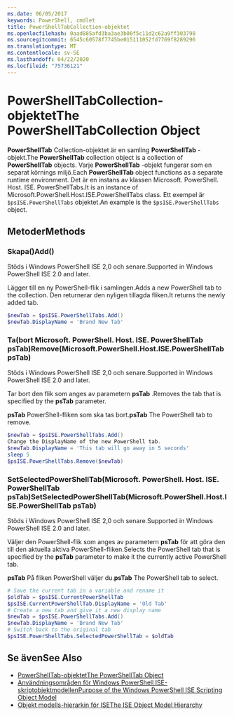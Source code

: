 ```yaml
---
ms.date: 06/05/2017
keywords: PowerShell, cmdlet
title: PowerShellTabCollection-objektet
ms.openlocfilehash: 0aad885afd3ba3ae3b00f5c11d2c62a9ff303798
ms.sourcegitcommit: 6545c60578f7745be015111052fd7769f8289296
ms.translationtype: MT
ms.contentlocale: sv-SE
ms.lasthandoff: 04/22/2020
ms.locfileid: "75736121"
---
```

# <a name="the-powershelltabcollection-object"></a><span data-ttu-id="15a7d-103">PowerShellTabCollection-objektet</span><span class="sxs-lookup"><span data-stu-id="15a7d-103">The PowerShellTabCollection Object</span></span>

<span data-ttu-id="15a7d-104">**PowerShellTab** Collection-objektet är en samling **PowerShellTab** -objekt.</span><span class="sxs-lookup"><span data-stu-id="15a7d-104">The **PowerShellTab** collection object is a collection of **PowerShellTab** objects.</span></span> <span data-ttu-id="15a7d-105">Varje **PowerShellTab** -objekt fungerar som en separat körnings miljö.</span><span class="sxs-lookup"><span data-stu-id="15a7d-105">Each **PowerShellTab** object functions as a separate runtime environment.</span></span> <span data-ttu-id="15a7d-106">Det är en instans av klassen Microsoft. PowerShell. Host. ISE. PowerShellTabs.</span><span class="sxs-lookup"><span data-stu-id="15a7d-106">It is an instance of Microsoft.PowerShell.Host.ISE.PowerShellTabs class.</span></span> <span data-ttu-id="15a7d-107">Ett exempel är `$psISE.PowerShellTabs` objektet.</span><span class="sxs-lookup"><span data-stu-id="15a7d-107">An example is the `$psISE.PowerShellTabs` object.</span></span>

## <a name="methods"></a><span data-ttu-id="15a7d-108">Metoder</span><span class="sxs-lookup"><span data-stu-id="15a7d-108">Methods</span></span>

### <a name="add"></a><span data-ttu-id="15a7d-109">Skapa\(\)</span><span class="sxs-lookup"><span data-stu-id="15a7d-109">Add\(\)</span></span>

<span data-ttu-id="15a7d-110">Stöds i Windows PowerShell ISE 2,0 och senare.</span><span class="sxs-lookup"><span data-stu-id="15a7d-110">Supported in Windows PowerShell ISE 2.0 and later.</span></span>

<span data-ttu-id="15a7d-111">Lägger till en ny PowerShell-flik i samlingen.</span><span class="sxs-lookup"><span data-stu-id="15a7d-111">Adds a new PowerShell tab to the collection.</span></span> <span data-ttu-id="15a7d-112">Den returnerar den nyligen tillagda fliken.</span><span class="sxs-lookup"><span data-stu-id="15a7d-112">It returns the newly added tab.</span></span>

```powershell
$newTab = $psISE.PowerShellTabs.Add()
$newTab.DisplayName = 'Brand New Tab'
```

### <a name="removemicrosoftpowershellhostisepowershelltab-pstab"></a><span data-ttu-id="15a7d-113">Ta\(bort Microsoft. PowerShell. Host. ISE. PowerShellTab psTab\)</span><span class="sxs-lookup"><span data-stu-id="15a7d-113">Remove\(Microsoft.PowerShell.Host.ISE.PowerShellTab psTab\)</span></span>

<span data-ttu-id="15a7d-114">Stöds i Windows PowerShell ISE 2,0 och senare.</span><span class="sxs-lookup"><span data-stu-id="15a7d-114">Supported in Windows PowerShell ISE 2.0 and later.</span></span>

<span data-ttu-id="15a7d-115">Tar bort den flik som anges av parametern **psTab** .</span><span class="sxs-lookup"><span data-stu-id="15a7d-115">Removes the tab that is specified by the **psTab** parameter.</span></span>

<span data-ttu-id="15a7d-116">**psTab** PowerShell-fliken som ska tas bort.</span><span class="sxs-lookup"><span data-stu-id="15a7d-116">**psTab** The PowerShell tab to remove.</span></span>

```powershell
$newTab = $psISE.PowerShellTabs.Add()
Change the DisplayName of the new PowerShell tab.
$newTab.DisplayName = 'This tab will go away in 5 seconds'
sleep 5
$psISE.PowerShellTabs.Remove($newTab)
```

### <a name="setselectedpowershelltabmicrosoftpowershellhostisepowershelltab-pstab"></a><span data-ttu-id="15a7d-117">SetSelectedPowerShellTab\(Microsoft. PowerShell. Host. ISE. PowerShellTab psTab\)</span><span class="sxs-lookup"><span data-stu-id="15a7d-117">SetSelectedPowerShellTab\(Microsoft.PowerShell.Host.ISE.PowerShellTab psTab\)</span></span>

<span data-ttu-id="15a7d-118">Stöds i Windows PowerShell ISE 2,0 och senare.</span><span class="sxs-lookup"><span data-stu-id="15a7d-118">Supported in Windows PowerShell ISE 2.0 and later.</span></span>

<span data-ttu-id="15a7d-119">Väljer den PowerShell-flik som anges av parametern **psTab** för att göra den till den aktuella aktiva PowerShell-fliken.</span><span class="sxs-lookup"><span data-stu-id="15a7d-119">Selects the PowerShell tab that is specified by the **psTab** parameter to make it the currently active PowerShell tab.</span></span>

<span data-ttu-id="15a7d-120">**psTab** På fliken PowerShell väljer du.</span><span class="sxs-lookup"><span data-stu-id="15a7d-120">**psTab** The PowerShell tab to select.</span></span>

```powershell
# Save the current tab in a variable and rename it
$oldTab = $psISE.CurrentPowerShellTab
$psISE.CurrentPowerShellTab.DisplayName = 'Old Tab'
# Create a new tab and give it a new display name
$newTab = $psISE.PowerShellTabs.Add()
$newTab.DisplayName = 'Brand New Tab'
# Switch back to the original tab
$psISE.PowerShellTabs.SelectedPowerShellTab = $oldTab
```

## <a name="see-also"></a><span data-ttu-id="15a7d-121">Se även</span><span class="sxs-lookup"><span data-stu-id="15a7d-121">See Also</span></span>

- [<span data-ttu-id="15a7d-122">PowerShellTab-objektet</span><span class="sxs-lookup"><span data-stu-id="15a7d-122">The PowerShellTab Object</span></span>](The-PowerShellTab-Object.md)
- [<span data-ttu-id="15a7d-123">Användningsområden för Windows PowerShell ISE-skriptobjektmodellen</span><span class="sxs-lookup"><span data-stu-id="15a7d-123">Purpose of the Windows PowerShell ISE Scripting Object Model</span></span>](Purpose-of-the-Windows-PowerShell-ISE-Scripting-Object-Model.md)
- [<span data-ttu-id="15a7d-124">Objekt modells-hierarkin för ISE</span><span class="sxs-lookup"><span data-stu-id="15a7d-124">The ISE Object Model Hierarchy</span></span>](The-ISE-Object-Model-Hierarchy.md)

